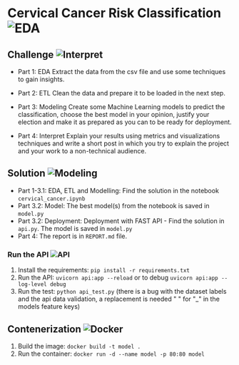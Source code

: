 # Cervical Cancer Risk Classification ![EDA](https://img.icons8.com/ios/30/000000/search.png)

## Challenge ![Interpret](https://img.icons8.com/ios/30/000000/presentation.png)

- Part 1: EDA 
    Extract the data from the csv file and use some techniques to gain insights. 

- Part 2: ETL 
    Clean the data and prepare it to be loaded in the next step.

- Part 3: Modeling
    Create some Machine Learning models to predict the classification, choose the best model in your opinion, justify your election and make it as prepared as you can to be ready for deployment.

- Part 4: Interpret
    Explain your results using metrics and visualizations techniques and write a short post in which you try to explain the project and your work to a non-technical audience.

## Solution ![Modeling](https://img.icons8.com/ios/30/000000/brain.png)

- Part 1-3.1: EDA, ETL and Modelling: Find the solution in the notebook `cervical_cancer.ipynb`
- Part 3.2: Model: The best model(s) from the notebook is saved in `model.py`
- Part 3.2: Deployment: Deployment with FAST API - Find the solution in `api.py`. The model is saved in `model.py`
- Part 4: The report is in `REPORT.md` file.

### Run the API ![API](https://img.icons8.com/ios/30/000000/api.png)

1. Install the requirements: `pip install -r requirements.txt` 
2. Run the API: `uvicorn api:app --reload` or to debug `uvicorn api:app --log-level debug `
3. Run the test: `python api_test.py` (there is a bug with the dataset labels and the api data validation, a replacement is needed " " for "_" in the models feature keys) 

## Contenerization ![Docker](https://img.icons8.com/ios/30/000000/docker.png)

1. Build the image: `docker build -t model .` 
2. Run the container: `docker run -d --name model -p 80:80 model`
